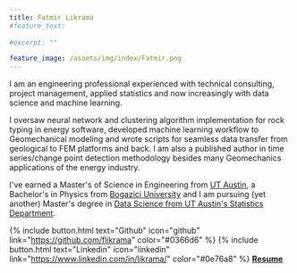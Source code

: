 ```yaml
---
title: Fatmir Likrama
#feature_text:
  
#excerpt: ""

feature_image: /assets/img/index/Fatmir.png
---
```


I am an engineering professional experienced with technical consulting, project management, applied statistics and now increasingly with data science and machine learning. 

I oversaw neural network and clustering algorithm implementation for rock typing in energy software, developed machine learning workflow to Geomechanical modeling and wrote scripts for seamless data transfer from geological to FEM platforms and back. 
I am also a published author in time series/change point detection methodology besides many Geomechanics applications of the energy industry. 

I've earned a Master's of Science in Engineering from 
[UT Austin](https://www.utexas.edu/), a Bachelor's in Physics from [Bogazici University](http://www.boun.edu.tr/en_US) and I am pursuing (yet another) Master's degree in [Data Science from UT Austin's Statistics Department](https://ms-datascience.utexas.edu/).

{% include button.html text="Github" icon="github" link="https://github.com/flikrama" color="#0366d6" %} {% include button.html text="Linkedin" icon="linkedin" link="https://www.linkedin.com/in/likrama/" color="#0e76a8" %}   [**Resume**](/assets/resume/Fatmir_Likrama.pdf)
